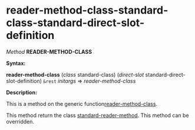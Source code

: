 reader-method-class-standard-class-standard-direct-slot-definition
==================================================================

*Method* **READER-METHOD-CLASS**

**Syntax:**

**reader-method-class** (*class* standard-class) (*direct-slot* standard-direct-slot-definition) `&rest` *initargs* => *reader-method-class*

**Description:**

This is a method on the generic function[reader-method-class](reader-method-class.md).

This method return the class [standard-reader-method](class-standard-reader-method.md). This method can be overridden.
